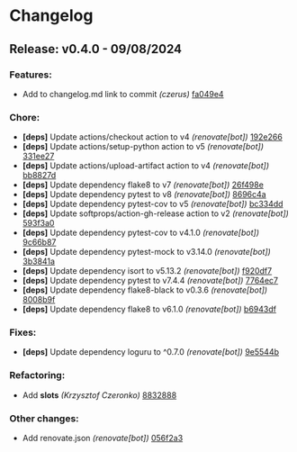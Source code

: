 # Changelog
## Release: v0.4.0 - 09/08/2024
### Features:
* Add to changelog.md link to commit *(czerus)* [fa049e4](https://github.com/czerus/Describerr/commit/fa049e40dd3a298e2ceffa3ba89b65987c2fd48d)
### Chore:
* **[deps]** Update actions/checkout action to v4 *(renovate[bot])* [192e266](https://github.com/czerus/Describerr/commit/192e266bad0b604518a26a3a6bbf0cb60f1ae0cb)
* **[deps]** Update actions/setup-python action to v5 *(renovate[bot])* [331ee27](https://github.com/czerus/Describerr/commit/331ee27585faea227a03de79ef38abcf9be6d137)
* **[deps]** Update actions/upload-artifact action to v4 *(renovate[bot])* [bb8827d](https://github.com/czerus/Describerr/commit/bb8827d699836f6b5f6e2acc672e8425164c3228)
* **[deps]** Update dependency flake8 to v7 *(renovate[bot])* [26f498e](https://github.com/czerus/Describerr/commit/26f498e085759428e33f1d285f8fbdd551fb37d1)
* **[deps]** Update dependency pytest to v8 *(renovate[bot])* [8696c4a](https://github.com/czerus/Describerr/commit/8696c4a603b2ab3642b208a19d5d5730332aac4e)
* **[deps]** Update dependency pytest-cov to v5 *(renovate[bot])* [bc334dd](https://github.com/czerus/Describerr/commit/bc334ddcfc5d1938ff6474e3f0488e8841126310)
* **[deps]** Update softprops/action-gh-release action to v2 *(renovate[bot])* [593f3a0](https://github.com/czerus/Describerr/commit/593f3a0659eb4d175d7b3ff4928dc263d0a3f29d)
* **[deps]** Update dependency pytest-cov to v4.1.0 *(renovate[bot])* [9c66b87](https://github.com/czerus/Describerr/commit/9c66b8793b2e9c403e86dd8d6d0e65583f24475c)
* **[deps]** Update dependency pytest-mock to v3.14.0 *(renovate[bot])* [3b3841a](https://github.com/czerus/Describerr/commit/3b3841aa65f5dc0ce2fc2eb8ca927060cc4532a6)
* **[deps]** Update dependency isort to v5.13.2 *(renovate[bot])* [f920df7](https://github.com/czerus/Describerr/commit/f920df7aad26097be008d7e05e3da763ca7718ae)
* **[deps]** Update dependency pytest to v7.4.4 *(renovate[bot])* [7764ec7](https://github.com/czerus/Describerr/commit/7764ec756b8f7639c83cd6e323f08dedd4315811)
* **[deps]** Update dependency flake8-black to v0.3.6 *(renovate[bot])* [8008b9f](https://github.com/czerus/Describerr/commit/8008b9f79dbd21f305effc0ff92f42a8b53b29f7)
* **[deps]** Update dependency flake8 to v6.1.0 *(renovate[bot])* [b6943df](https://github.com/czerus/Describerr/commit/b6943df5c56c722db8d03b30b08bd61962cd9205)
### Fixes:
* **[deps]** Update dependency loguru to ^0.7.0 *(renovate[bot])* [9e5544b](https://github.com/czerus/Describerr/commit/9e5544b7c7d2ffdc90c0967c9637f92bc1f4f601)
### Refactoring:
* Add __slots__ *(Krzysztof Czeronko)* [8832888](https://github.com/czerus/Describerr/commit/8832888861fc5f249a97fd39e7572397c1163022)
### Other changes:
* Add renovate.json *(renovate[bot])* [056f2a3](https://github.com/czerus/Describerr/commit/056f2a372d234e53362c162ee2f951cee6753b2e)
